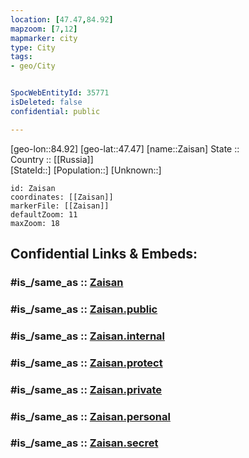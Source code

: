 ```yaml
---
location: [47.47,84.92] 
mapzoom: [7,12] 
mapmarker: city 
type: City
tags:
- geo/City


SpocWebEntityId: 35771
isDeleted: false
confidential: public

---
```

[geo-lon::84.92] 
[geo-lat::47.47] 
[name::Zaisan] 
State ::  
Country :: [[Russia]]  
[StateId::] 
[Population::] 
[Unknown::] 


```leaflet
id: Zaisan
coordinates: [[Zaisan]] 
markerFile: [[Zaisan]] 
defaultZoom: 11 
maxZoom: 18
```


## Confidential Links & Embeds: 

### #is_/same_as :: [Zaisan](/_Standards/Earth/Continent/Asia/Asia~Central/Kazakhstan/Counties/East_Kazakhstan/City/Zaisan.md) 

### #is_/same_as :: [Zaisan.public](/_public/Earth/Continent/Asia/Asia~Central/Kazakhstan/Counties/East_Kazakhstan/City/Zaisan.public.md) 

### #is_/same_as :: [Zaisan.internal](/_internal/Earth/Continent/Asia/Asia~Central/Kazakhstan/Counties/East_Kazakhstan/City/Zaisan.internal.md) 

### #is_/same_as :: [Zaisan.protect](/_protect/Earth/Continent/Asia/Asia~Central/Kazakhstan/Counties/East_Kazakhstan/City/Zaisan.protect.md) 

### #is_/same_as :: [Zaisan.private](/_private/Earth/Continent/Asia/Asia~Central/Kazakhstan/Counties/East_Kazakhstan/City/Zaisan.private.md) 

### #is_/same_as :: [Zaisan.personal](/_personal/Earth/Continent/Asia/Asia~Central/Kazakhstan/Counties/East_Kazakhstan/City/Zaisan.personal.md) 

### #is_/same_as :: [Zaisan.secret](/_secret/Earth/Continent/Asia/Asia~Central/Kazakhstan/Counties/East_Kazakhstan/City/Zaisan.secret.md)

